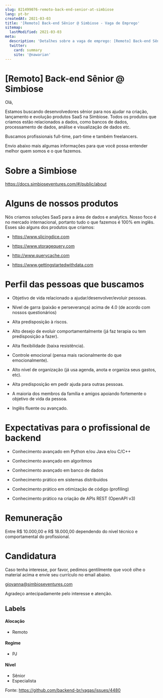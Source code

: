 ```yaml
---
slug: 821499076-remoto-back-end-senior-at-simbiose
lang: pt-br
createdAt: 2021-03-03
title: '[Remoto] Back-end Sênior @ Simbiose - Vaga de Emprego'
sitemap:
  lastModified: 2021-03-03
meta:
  description: 'Detalhes sobre a vaga de emprego: [Remoto] Back-end Sênior @ Simbiose'
  twitter:
    card: summary
    site: '@nawarian'
---
```


# [Remoto] Back-end Sênior @ Simbiose

Olá,

Estamos buscando desenvolvedores sênior para nos ajudar na criação, lançamento e evolução produtos SaaS na Simbiose. Todos os produtos que criamos estão relacionados a dados, como bancos de dados, processamento de dados, análise e visualização de dados etc.

Buscamos profissionais full-time, part-time e também freelancers.

Envio abaixo mais algumas informações para que você possa entender melhor quem somos e o que fazemos.

# Sobre a Simbiose
https://docs.simbioseventures.com/#/public/about

# Alguns de nossos produtos
Nós criamos soluções SaaS para a área de dados e analytics. Nosso foco é no mercado internacional, portanto tudo o que fazemos é 100% em inglês. Esses são alguns dos produtos que criamos:

- https://www.slicingdice.com

- https://www.storagequery.com

- http://www.querycache.com

- https://www.gettingstartedwithdata.com


# Perfil das pessoas que buscamos
- Objetivo de vida relacionado a ajudar/desenvolver/evoluir pessoas.

- Nível de garra (paixão e perseverança) acima de 4.0 (de acordo com nossos questionários)

- Alta predisposição à riscos.

- Alto desejo de evoluir comportamentalmente (já faz terapia ou tem predisposição a fazer).

- Alta flexibilidade (baixa resistência).

- Controle emocional (pensa mais racionalmente do que emocionalmente).

- Alto nível de organização (já usa agenda, anota e organiza seus gastos, etc).

- Alta predisposição em pedir ajuda para outras pessoas.

- A maioria dos membros da família e amigos apoiando fortemente o objetivo de vida da pessoa.

- Inglês fluente ou avançado.


# Expectativas para o profissional de backend

- Conhecimento avançado em Python e/ou Java e/ou C/C++

- Conhecimento avançado em algoritmos

- Conhecimento avançado em banco de dados

- Conhecimento prático em sistemas distribuídos

- Conhecimento prático em otimização de código (profiling)

- Conhecimento prático na criação de APIs REST (OpenAPI v3)


# Remuneração

Entre R$ 10.000,00 e R$ 18.000,00 dependendo do nível técnico e comportamental do profissional.

# Candidatura

Caso tenha interesse, por favor, pedimos gentilmente que você olhe o material acima e envie seu currículo no email abaixo.

giovanna@simbioseventures.com


Agradeço antecipadamente pelo interesse e atenção.


## Labels

#### Alocação
- Remoto

#### Regime
- PJ

#### Nível
- Sênior
- Especialista




Fonte: https://github.com/backend-br/vagas/issues/4480